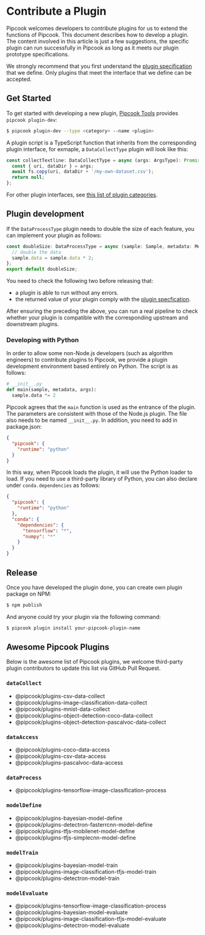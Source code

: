 # Contribute a Plugin

Pipcook welcomes developers to contribute plugins for us to extend the functions of Pipcook. This document describes how to develop a plugin. The content involved in this article is just a few suggestions, the specific plugin can run successfully in Pipcook as long as it meets our plugin prototype specifications.

We strongly recommend that you first understand the [plugin specification](../spec/plugin.md) that we define. Only plugins that meet the interface that we define can be accepted.

## Get Started

To get started with developing a new plugin, [Pipcook Tools][] provides `pipcook plugin-dev`:

```sh
$ pipcook plugin-dev --type <category> --name <plugin>
```

A plugin script is a TypeScript function that inherits from the corresponding plugin interface, for exmaple, a `DataCollectType` plugin will look like this:

```js
const collectTextline: DataCollectType = async (args: ArgsType): Promise<void> => {
  const { uri, dataDir } = args;
  await fs.copy(uri, dataDir + '/my-own-dataset.csv');
  return null;
};
```

For other plugin interfaces, see [this list of plugin categories](../spec/plugin.md#plugin-category).


## Plugin development

If the `DataProcessType` plugin needs to double the size of each feature, you can implement your plugin as follows:

```js
const doubleSize: DataProcessType = async (sample: Sample, metadata: Metadata, args?: ArgsType): Promise<void> => {
  // double the data
  sample.data = sample.data * 2;
};
export default doubleSize;
```

You need to check the following two before releasing that:

- a plugin is able to run without any errors.
- the returned value of your plugin comply with the [plugin specfication](../spec/plugin.md).

After ensuring the preceding the above, you can run a real pipeline to check whether your plugin is compatible with the corresponding upstream and downstream plugins.

### Developing with Python

In order to allow some non-Node.js developers (such as algorithm engineers) to contribute plugins to Pipcook, we provide a plugin development environment based entirely on Python. The script is as follows:

```py
# __init__.py
def main(sample, metadata, args):
  sample.data *= 2
```

Pipcook agrees that the `main` function is used as the entrance of the plugin. The parameters are consistent with those of the Node.js plugin. The file also needs to be named `__init__.py`. In addition, you need to add in package.json:

```json
{
  "pipcook": {
    "runtime": "python"
  }
}
```

In this way, when Pipcook loads the plugin, it will use the Python loader to load. If you need to use a third-party library of Python, you can also declare under `conda.dependencies` as follows:

```json
{
  "pipcook": {
    "runtime": "python"
  },
  "conda": {
    "dependencies": {
      "tensorflow": "*",
      "numpy": "*"
    }
  }
}
```

## Release

Once you have developed the plugin done, you can create own plugin package on NPM:

```sh
$ npm publish
```

And anyone could try your plugin via the following command:

```sh
$ pipcook plugin install your-pipcook-plugin-name
```

## Awesome Pipcook Plugins

Below is the awesome list of Pipcook plugins, we welcome third-party plugin contributors to update this list via GitHub Pull Request.

### `dataCollect`

- @pipcook/plugins-csv-data-collect
- @pipcook/plugins-image-classification-data-collect
- @pipcook/plugins-mnist-data-collect
- @pipcook/plugins-object-detection-coco-data-collect
- @pipcook/plugins-object-detection-pascalvoc-data-collect

### `dataAccess`

- @pipcook/plugins-coco-data-access
- @pipcook/plugins-csv-data-access
- @pipcook/plugins-pascalvoc-data-access

### `dataProcess`

- @pipcook/plugins-tensorflow-image-classification-process

### `modelDefine`

- @pipcook/plugins-bayesian-model-define
- @pipcook/plugins-detectron-fasterrcnn-model-define
- @pipcook/plugins-tfjs-mobilenet-model-define
- @pipcook/plugins-tfjs-simplecnn-model-define

### `modelTrain`

- @pipcook/plugins-bayesian-model-train
- @pipcook/plugins-image-classification-tfjs-model-train
- @pipcook/plugins-detectron-model-train

### `modelEvaluate`

- @pipcook/plugins-tensorflow-image-classification-process
- @pipcook/plugins-bayesian-model-evaluate
- @pipcook/plugins-image-classification-tfjs-model-evaluate
- @pipcook/plugins-detectron-model-evaluate

[Pipcook Tools]: ../../manual/pipcook-tools.md
